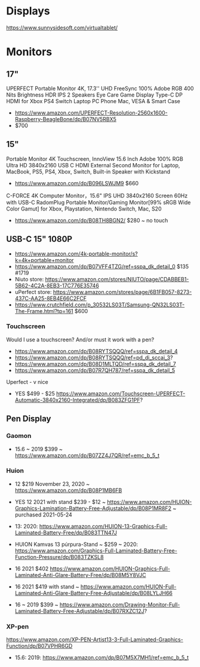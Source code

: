 # Displays

https://www.sunnysidesoft.com/virtualtablet/

# Monitors

## 17"

UPERFECT Portable Monitor 4K, 17.3'' UHD FreeSync 100% Adobe RGB 400 Nits Brightness HDR IPS 2 Speakers Eye Care Game Display Type-C DP HDMI for Xbox PS4 Switch Laptop PC Phone Mac, VESA & Smart Case
* https://www.amazon.com/UPERFECT-Resolution-2560x1600-Raspberry-BeagleBone/dp/B07NV5RBX5
* $700

## 15"

Portable Monitor 4K Touchscreen, InnoView 15.6 Inch Adobe 100% RGB Ultra HD 3840x2160 USB C HDMI External Second Monitor for Laptop, MacBook, PS5, PS4, Xbox, Switch, Built-in Speaker with Kickstand
* https://www.amazon.com/dp/B096LSWJM9 $660

C-FORCE 4K Computer Monitor，15.6" IPS UHD 3840x2160 Screen 60Hz with USB-C RadomPlug Portable Monitor/Gaming Monitor[99% sRGB Wide Color Gamut] for Xbox, Playstation, Nintendo Switch, Mac, S20
* https://www.amazon.com/dp/B08TH8BGN2/ $280 ~ no touch

## USB-C 15" 1080P

* https://www.amazon.com/4k-portable-monitor/s?k=4k+portable+monitor
* https://www.amazon.com/dp/B07VFF4TZG/ref=sspa_dk_detail_0 $135 #1719
* Niuto store: https://www.amazon.com/stores/NIUTO/page/CDABBEB1-5B62-4C2A-8EB3-17C776E35746
* uPerfect store: https://www.amazon.com/stores/page/6B1FB057-8273-437C-AA25-8EB4E66C2FCF
* https://www.crutchfield.com/p_30532LS03T/Samsung-QN32LS03T-The-Frame.html?tp=161 $600

### Touchscreen

Would I use a touchscreen? And/or must it work with a pen?

* https://www.amazon.com/dp/B08RYTSQQQ/ref=sspa_dk_detail_4
* https://www.amazon.com/dp/B08RYTSQQQ/ref=pd_di_sccai_3?
* https://www.amazon.com/dp/B08D1MLTQD/ref=sspa_dk_detail_7
* https://www.amazon.com/dp/B07R7QH787/ref=sspa_dk_detail_5


Uperfect - v nice

* YES $499 - $25 https://www.amazon.com/Touchscreen-UPERFECT-Automatic-3840x2160-Integrated/dp/B083ZFG1PF?


## Pen Display

### Gaomon

* 15.6 ~ 2019 $399 ~ https://www.amazon.com/dp/B07ZZ4J7QR/ref=emc_b_5_t

### Huion

* 12 $219 November 23, 2020 ~ https://www.amazon.com/dp/B08P1MB6FB
* YES 12 2021 with stand $239 - $12 ~ https://www.amazon.com/HUION-Graphics-Lamination-Battery-Free-Adjustable/dp/B08P1MR8F2 ~ purchased 2021-05-24

* 13: 2020: https://www.amazon.com/HUION-13-Graphics-Full-Laminated-Battery-Free/dp/B083TTN47J
* HUION Kamvas 13 púrpura-Stand ~ $259 ~ 2020: https://www.amazon.com/Graphics-Full-Laminated-Battery-Free-Function-Pressure/dp/B083TZKSL8


* 16 2021 $402 https://www.amazon.com/HUION-Graphics-Full-Laminated-Anti-Glare-Battery-Free/dp/B08M5Y8VJC
* 16 2021 $419 with stand ~ https://www.amazon.com/HUION-Full-Laminated-Anti-Glare-Battery-Free-Adjustable/dp/B08LYLJH66
* 16 ~ 2019 $399 ~ https://www.amazon.com/Drawing-Monitor-Full-Laminated-Battery-Free-Adjustable/dp/B07RXZC12J?


### XP-pen

https://www.amazon.com/XP-PEN-Artist13-3-Full-Laminated-Graphics-Function/dp/B07VPHR6GD
* 15.6: 2019: https://www.amazon.com/dp/B07M5X7MH1/ref=emc_b_5_t